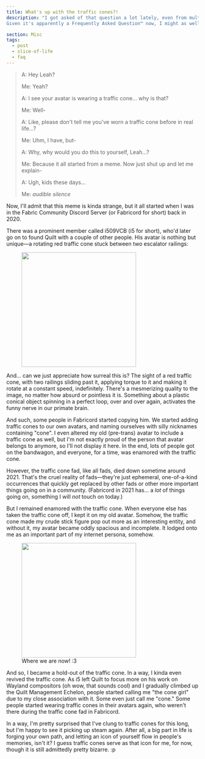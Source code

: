 ```yaml
---
title: What's up with the traffic cones?!
description: "I got asked of that question a lot lately, even from multiple different people.
Given it's apparently a Frequently Asked Question™ now, I might as well answer it here..."

section: Misc
tags: 
  - post
  - slice-of-life
  - faq
---
```

> A: Hey Leah?
> 
> Me: Yeah?
> 
> A: I see your avatar is wearing a traffic cone... why is that?
> 
> Me: Well-
> 
> A: Like, please don't tell me you've worn a traffic cone before in real life...?
>
> Me: Uhm, I have, but-
>
> A: Why, why would you do this to yourself, Leah...?
>
> Me: Because it all started from a meme. Now just shut up and let me explain-
>
> A: Ugh, kids these days...
>
> Me: *audible silence*

Now, I'll admit that this meme is kinda strange, but it all started when I was in
the Fabric Community Discord Server (or Fabricord for short) back in 2020.

There was a prominent member called i509VCB (i5 for short), who'd later go on to found Quilt with a couple of other people.
His avatar is nothing but unique—a rotating red traffic cone stuck between two escalator railings: 

<figure class="my-8">
<img src="https://avatars.githubusercontent.com/u/30619168" class="rounded-full mx-auto" width="300">
</figure>

And... can we just appreciate how surreal this is? The sight of a red traffic cone, with two railings
sliding past it, applying torque to it and making it rotate at a constant speed, indefinitely.
There's a mesmerizing quality to the image, no matter how absurd or pointless it is.
Something about a plastic conical object spinning in a perfect loop, over and over again, activates the funny nerve
in our primate brain.

And such, some people in Fabricord started copying him. We started adding traffic cones to our own
avatars, and naming ourselves with silly nicknames containing "cone". I even altered my old (pre-trans) avatar
to include a traffic cone as well, but I'm not exactly proud of the person that avatar belongs to
anymore, so I'll not display it here. In the end, lots of people got on the bandwagon, and everyone,
for a time, was enamored with the traffic cone.

However, the traffic cone fad, like all fads, died down sometime around 2021.
That's the cruel reality of fads—they're just ephemeral, one-of-a-kind occurrences that quickly get
replaced by other fads or other more important things going on in a community.
(Fabricord in 2021 has... a _lot_ of things going on, something I will _not_ touch on today.)

But I remained enamored with the traffic cone. When everyone else has taken the traffic cone off,
I kept it on my old avatar. Somehow, the traffic cone made my crude stick figure pop out more
as an interesting entity, and without it, my avatar became oddly spacious and incomplete.
It lodged onto me as an important part of my internet persona, somehow.


<figure class="my-8 flex flex-col items-center gap-4">
<img src="/img/avatar.png" class="rounded-full mx-auto" width="300">
<figcaption>
Where we are now! :3
</figcaption>
</figure>

And so, I became a hold-out of the traffic cone. In a way, I kinda even revived the traffic cone.
As i5 left Quilt to focus more on his work on Wayland compositors (oh wow, that sounds cool) and
I gradually climbed up the Quilt Management Echelon, people started calling me "the cone girl"
due to my close association with it. Some even just call me "cone."
Some people started wearing traffic cones in their avatars again, who weren't there during the
traffic cone fad in Fabricord.

In a way, I'm pretty surprised that I've clung to traffic cones for this long, but I'm happy to
see it picking up steam again. After all, a big part in life is forging your own path, and
letting an icon of yourself flow in people's memories, isn't it?
I guess traffic cones serve as that icon for me, for now, though it is still admittedly pretty bizarre. :p
